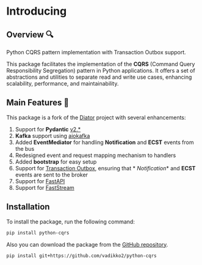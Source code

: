 # Introducing

## Overview 🔍

Python CQRS pattern implementation with Transaction Outbox support.

This package facilitates the implementation of the **CQRS** (Command Query Responsibility Segregation) pattern in Python
applications. It offers a set of abstractions and utilities to separate read and write use cases, enhancing scalability,
performance, and maintainability.

## Main Features 🔨

This package is a fork of the [Diator](https://akhundmurad.github.io/diator/) project with several enhancements:

1. Support for **Pydantic** [v2.*](https://docs.pydantic.dev/2.8/)
2. **Kafka** support using [aiokafka](https://github.com/aio-libs/aiokafka)
3. Added **EventMediator** for handling **Notification** and **ECST** events from the bus
4. Redesigned event and request mapping mechanism to handlers
5. Added **bootstrap** for easy setup
6. Support for [Transaction Outbox](https://microservices.io/patterns/data/transactional-outbox.html), ensuring that *
   *Notification** and **ECST** events are sent to the broker
7. Support for [FastAPI](https://fastapi.tiangolo.com/)
8. Support for [FastStream](https://faststream.airt.ai/)

## Installation

To install the package, run the following command:

```bash
pip install python-cqrs
```

Also you can download the package from the [GitHub repository](https://github.com/vadikko2/python-cqrs).

```bash
pip install git+https://github.com/vadikko2/python-cqrs
```
